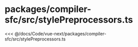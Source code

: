 # packages/compiler-sfc/src/stylePreprocessors.ts

<<< @/docs/Code/vue-next/packages/compiler-sfc/src/stylePreprocessors.ts
